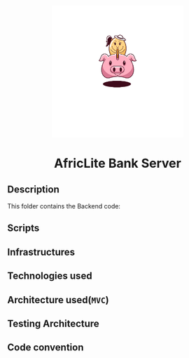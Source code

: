 <div align="center">
  <a href="https://github.com/emmanuelonah/africlite-bank">
    <img src="./public//logo512.png" alt="AfricLite Bank logo" width="300" />
  </a>
</div>

<h1 align="center">AfricLite Bank Server</h1>

## Description

This folder contains the Backend code:

## Scripts

## Infrastructures

## Technologies used

## Architecture used(`MVC`)

## Testing Architecture

## Code convention
